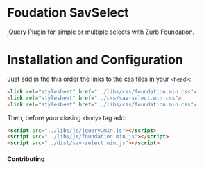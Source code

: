# Foudation SavSelect
jQuery Plugin for simple or multiple selects with Zurb Foundation.

# Installation and Configuration

Just add in the this order the links to the css files in your `<head>`:
```html
<link rel="stylesheet" href="../libs/css/foundation.min.css">
<link rel="stylesheet" href="../css/sav-select.min.css">
<link rel="stylesheet" href="../libs/css/foundation.min.css">
```

Then, before your closing ```<body>``` tag add:

```html
<script src="../libs/js/jquery.min.js"></script>
<script src="../libs/js/foundation.min.js"></script>
<script src="../dist/sav-select.min.js"></script>
```

#### Contributing
